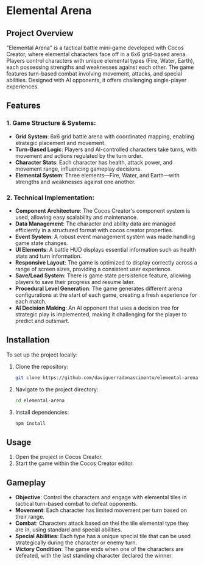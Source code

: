 # Elemental Arena

## Project Overview

"Elemental Arena" is a tactical battle mini-game developed with Cocos Creator, where elemental characters face off in a 6x6 grid-based arena. Players control characters with unique elemental types (Fire, Water, Earth), each possessing strengths and weaknesses against each other. The game features turn-based combat involving movement, attacks, and special abilities. Designed with AI opponents, it offers challenging single-player experiences.

## Features

### 1. Game Structure & Systems:

*   **Grid System**: 6x6 grid battle arena with coordinated mapping, enabling strategic placement and movement.
*   **Turn-Based Logic**: Players and AI-controlled characters take turns, with movement and actions regulated by the turn order.
*   **Character Stats**: Each character has health, attack power, and movement range, influencing gameplay decisions.
*   **Elemental System**: Three elements—Fire, Water, and Earth—with strengths and weaknesses against one another.

### 2. Technical Implementation:

*   **Component Architecture**: The Cocos Creator's component system is used, allowing easy scalability and maintenance.
*   **Data Management**: The character and ability data are managed efficiently in a structured format with cocos creator properties.
*   **Event System**: A robust event management system was made handling game state changes.
*   **UI Elements**: A battle HUD displays essential information such as health stats and turn information.
*   **Responsive Layout**: The game is optimized to display correctly across a range of screen sizes, providing a consistent user experience.
*   **Save/Load System**: There is game state persistence feature, allowing players to save their progress and resume later.
*   **Procedural Level Generation**: The game generates different arena configurations at the start of each game, creating a fresh experience for each match.
*   **AI Decision Making**: An AI opponent that uses a decision tree for strategic play is implemented, making it challenging for the player to predict and outsmart.

## Installation

To set up the project locally:

1.  Clone the repository:

    ```bash
    git clone https://github.com/daviguerradonascimento/elemental-arena.git
    ```
2.  Navigate to the project directory:

    ```bash
    cd elemental-arena
    ```
3.  Install dependencies:

    ```bash
    npm install
    ```

## Usage

1.  Open the project in Cocos Creator.
2.  Start the game within the Cocos Creator editor.

## Gameplay

*   **Objective**: Control the characters and engage with elemental tiles in tactical turn-based combat to defeat opponents.
*   **Movement**: Each character has limited movement per turn based on their range.
*   **Combat**: Characters attack based on thei the tile elemental type they are in, using standard and special abilities.
*   **Special Abilities**: Each type has a unique special tile that can be used strategically during the character or enemy turn.
*   **Victory Condition**: The game ends when one of the characters are defeated, with the last standing character declared the winner.
